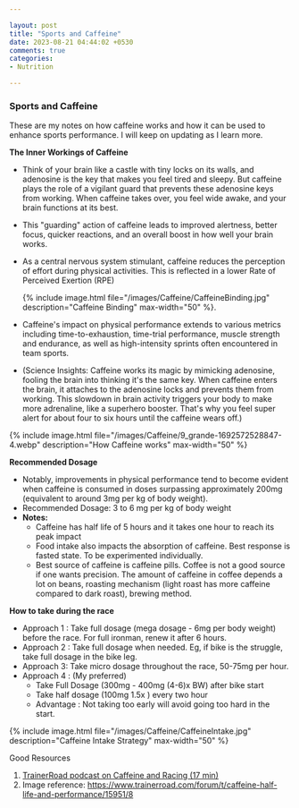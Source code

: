 ```yaml
---

layout: post
title: "Sports and Caffeine"
date: 2023-08-21 04:44:02 +0530
comments: true
categories: 
- Nutrition

---
```


### Sports and Caffeine

These are my notes on how caffeine works and how it can be used to enhance sports performance. I will keep on updating as I learn more. 



**The Inner Workings of Caffeine**

* Think of your brain like a castle with tiny locks on its walls, and  adenosine is the key that makes you feel tired and sleepy. But caffeine  plays the role of a vigilant guard that prevents these adenosine keys  from working. When caffeine takes over, you feel wide awake, and your  brain functions at its best.

* This "guarding" action of caffeine leads to improved alertness, better  focus, quicker reactions, and an overall boost in how well your brain  works.

* As a central nervous system stimulant, caffeine reduces the perception  of effort during physical activities. This is reflected in a lower Rate  of Perceived Exertion (RPE)

  {% include image.html file="/images/Caffeine/CaffeineBinding.jpg" description="Caffeine Binding" max-width="50" %}. 

* Caffeine's impact on physical performance extends to various metrics including time-to-exhaustion, time-trial performance, muscle strength and endurance, as well as high-intensity sprints often encountered in team sports.

* (Science Insights: Caffeine works its magic by mimicking adenosine, fooling the brain into thinking it's the same key. When caffeine enters the brain, it attaches to the adenosine locks and prevents them from working. This slowdown in brain activity triggers your body to make more adrenaline, like a superhero booster. That's why you feel super alert for about four to six hours until the caffeine wears off.)



{% include image.html file="/images/Caffeine/9_grande-1692572528847-4.webp" description="How Caffeine works" max-width="50" %}



**Recommended Dosage**

- Notably, improvements in physical performance tend to become evident when caffeine is consumed in doses surpassing approximately 200mg (equivalent to around 3mg per kg of body weight).
- Recommended Dosage: 3 to 6 mg per kg of body weight
- **Notes:**
  - Caffeine has half life of 5 hours and it takes one hour to reach its peak impact
  - Food intake also impacts the absorption of caffeine. Best response is fasted state. To be experimented individually.
  - Best source of caffeine is caffeine pills. Coffee is not a good source if one wants precision. The amount of caffeine in coffee depends a lot on beans, roasting mechanism (light roast has more caffeine compared to dark roast), brewing method. 




**How to take during the race**

* Approach 1 : Take full dosage (mega dosage - 6mg per body weight) before the race. For full ironman, renew it after 6 hours.
* Approach 2 : Take full dosage when needed. Eg, if bike is the struggle, take full dosage in the bike leg.
* Approach 3: Take micro dosage throughout the race, 50-75mg per hour.
* Approach 4 :  (My preferred)
  * Take Full Dosage (300mg - 400mg (4-6)x BW) after bike start
  * Take half dosage (100mg 1.5x ) every two hour
  * Advantage : Not taking too early will avoid going too hard in the start.



{% include image.html file="/images/Caffeine/CaffeineIntake.jpg" description="Caffeine Intake Strategy" max-width="50" %}



Good Resources

1. [TrainerRoad podcast on Caffeine and Racing (17 min)](https://www.youtube.com/watch?v=5S8l40GlLsA)
2. Image reference: https://www.trainerroad.com/forum/t/caffeine-half-life-and-performance/15951/8